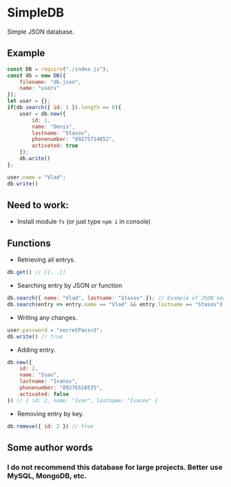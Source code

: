 # SimpleDB
Simple JSON database.

## Example
```js
const DB = require("./index.js");
const db = new DB({
    filename: "db.json",
    name: "users"
});
let user = {};
if(db.search({ id: 1 }).length == 0){
    user = db.new({
        id: 1,
        name: "Denis",
        lastname: "Stasov",
        phonenumber: "89275714852",
        activated: true
    });
    db.write()
};

user.name = "Vlad";
db.write()
```
## Need to work:
* Install module ```fs``` (or just type ```npm i``` in console)

## Functions
* Retrieving all entrys.
```js
db.get() // [{...}]
```
* Searching entry by JSON or function
```js
db.search({ name: "Vlad", lastname: "Stasov" }); // Example of JSON searching. [{ id: 1, name: "Vlad", lastname: "Stasov" ... }]
db.search(entry => entry.name == "Vlad" && entry.lastname == "Stasov") // Example of arrow function. [{ id: 1, name: "Vlad", lastname: "Stasov" ... }]
```
* Writing any changes.
```js
user.password = "secretPass<3";
db.write() // true
```
* Adding entry.
```js
db.new({
    id: 2,
    name: "Ivan",
    lastname: "Ivanov",
    phonenumber: "89276518535",
    activated: false
}) // { id: 2, name: "Ivan", lastname: "Ivanov" }
```
* Removing entry by key.
```js
db.remove({ id: 2 }) // true
```

## Some author words
### I do not recommend this database for large projects. Better use MySQL, MongoDB, etc.